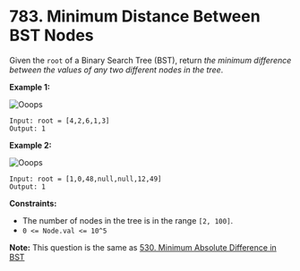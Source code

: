 # 783. Minimum Distance Between BST Nodes
Given the `root` of a Binary Search Tree (BST), return *the minimum difference between the values of any two different nodes in the tree*.

**Example 1:**

![Ooops](https://assets.leetcode.com/uploads/2021/02/05/bst1.jpg)
```
Input: root = [4,2,6,1,3]
Output: 1
```

**Example 2:**

![Ooops](https://assets.leetcode.com/uploads/2021/02/05/bst2.jpg)
```
Input: root = [1,0,48,null,null,12,49]
Output: 1
```

**Constraints:**
- The number of nodes in the tree is in the range `[2, 100]`.
- `0 <= Node.val <= 10^5`

**Note:** This question is the same as [530. Minimum Absolute Difference in BST](https://leetcode.com/problems/minimum-absolute-difference-in-bst/)
